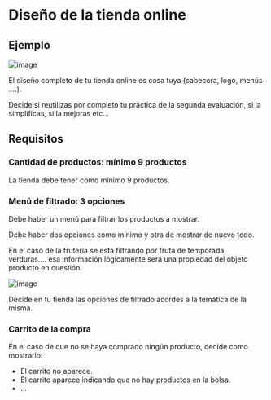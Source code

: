 # Diseño de la tienda online

## Ejemplo

![image](https://user-images.githubusercontent.com/91023374/233855525-0ecc3c6c-ff97-4565-b3f2-3eeec9de1af1.png)

El diseño completo de tu tienda online es cosa tuya (cabecera, logo, menús ....). 

Decide si reutilizas por completo tu práctica de la segunda evaluación, si la simplificas, si la mejoras etc...

## Requisitos

### Cantidad de productos: mínimo 9 productos

La tienda debe tener como mínimo 9 productos.

### Menú de filtrado: 3 opciones

Debe haber un menú para filtrar los productos a mostrar. 

Debe haber dos opciones como mínimo y otra de mostrar de nuevo todo.

En el caso de la frutería se está filtrando por fruta de temporada, verduras.... esa información lógicamente será una propiedad del objeto producto en cuestión.

![image](https://user-images.githubusercontent.com/91023374/233858687-00d5e86d-cf2a-4fe2-88c5-47a3f520f7e5.png)


Decide en tu tienda las opciones de filtrado acordes a la temática de la misma.

### Carrito de la compra

En el caso de que no se haya comprado ningún producto, decide como mostrarlo:
- El carrito no aparece.
- El carrito aparece indicando que no hay productos en la bolsa.
- ...


